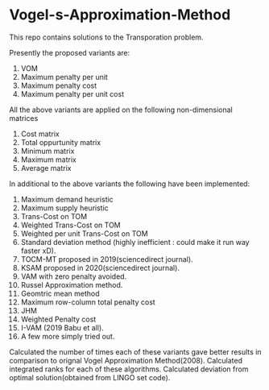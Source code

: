 # Vogel-s-Approximation-Method
This repo contains solutions to the Transporation problem.

Presently the proposed variants are: 
1. VOM
2. Maximum penalty per unit
3. Maximum penalty cost 
4. Maximum penalty per unit cost

All the above variants are applied on the following non-dimensional matrices
1. Cost matrix
2. Total oppurtunity matrix
3. Minimum matrix
4. Maximum matrix
5. Average matrix

In additional to the above variants the following have been implemented:
1. Maximum demand heuristic
2. Maximum supply heuristic
3. Trans-Cost on TOM
4. Weighted Trans-Cost on TOM
5. Weighted per unit Trans-Cost on TOM
6. Standard deviation method (highly inefficient : could make it run way faster xD). 
7. TOCM-MT proposed in 2019(sciencedirect journal).
8. KSAM proposed in 2020(sciencedirect journal).
9. VAM with zero penalty avoided.
10. Russel Approximation method.
11. Geomtric mean method
12. Maximum row-column total penalty cost
13. JHM 
14. Weighted Penalty cost
15. I-VAM (2019 Babu et all).
16. A few more simply tried out.

Calculated the number of times each of these variants gave better results in comparison to orignal Vogel Approximation Method(2008).
Calculated integrated ranks for each of these algorithms.
Calculated deviation from optimal solution(obtained from LINGO set code).

